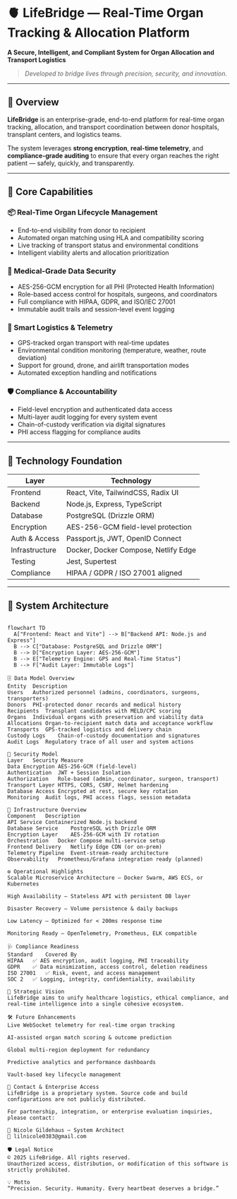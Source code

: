 # 🫀 LifeBridge — Real-Time Organ Tracking & Allocation Platform

**A Secure, Intelligent, and Compliant System for Organ Allocation and Transport Logistics**

> *Developed to bridge lives through precision, security, and innovation.*

---
## 🚀 Overview

**LifeBridge** is an enterprise-grade, end-to-end platform for real-time organ tracking, allocation, and transport coordination between donor hospitals, transplant centers, and logistics teams.

The system leverages **strong encryption**, **real-time telemetry**, and **compliance-grade auditing** to ensure that every organ reaches the right patient — safely, quickly, and transparently.

---

## 🧠 Core Capabilities

### 📦 Real-Time Organ Lifecycle Management
- End-to-end visibility from donor to recipient
- Automated organ matching using HLA and compatibility scoring
- Live tracking of transport status and environmental conditions
- Intelligent viability alerts and allocation prioritization

### 🔐 Medical-Grade Data Security
- AES-256-GCM encryption for all PHI (Protected Health Information)
- Role-based access control for hospitals, surgeons, and coordinators
- Full compliance with HIPAA, GDPR, and ISO/IEC 27001
- Immutable audit trails and session-level event logging

### 🚚 Smart Logistics & Telemetry
- GPS-tracked organ transport with real-time updates
- Environmental condition monitoring (temperature, weather, route deviation)
- Support for ground, drone, and airlift transportation modes
- Automated exception handling and notifications

### 🛡️ Compliance & Accountability
- Field-level encryption and authenticated data access
- Multi-layer audit logging for every system event
- Chain-of-custody verification via digital signatures
- PHI access flagging for compliance audits

---

## 🧩 Technology Foundation

| Layer         | Technology                                 |
|--------------|---------------------------------------------|
| Frontend      | React, Vite, TailwindCSS, Radix UI          |
| Backend       | Node.js, Express, TypeScript                |
| Database      | PostgreSQL (Drizzle ORM)                    |
| Encryption    | AES-256-GCM field-level protection          |
| Auth & Access | Passport.js, JWT, OpenID Connect            |
| Infrastructure| Docker, Docker Compose, Netlify Edge        |
| Testing       | Jest, Supertest                             |
| Compliance    | HIPAA / GDPR / ISO 27001 aligned            |

---

## 🧱 System Architecture

```mermaid

flowchart TD
  A["Frontend: React and Vite"] --> B["Backend API: Node.js and Express"]
  B --> C["Database: PostgreSQL and Drizzle ORM"]
  B --> D["Encryption Layer: AES-256-GCM"]
  B --> E["Telemetry Engine: GPS and Real-Time Status"]
  B --> F["Audit Layer: Immutable Logs"]

🗄️ Data Model Overview
Entity	Description
Users	Authorized personnel (admins, coordinators, surgeons, transporters)
Donors	PHI-protected donor records and medical history
Recipients	Transplant candidates with MELD/CPC scoring
Organs	Individual organs with preservation and viability data
Allocations	Organ-to-recipient match data and acceptance workflow
Transports	GPS-tracked logistics and delivery chain
Custody Logs	Chain-of-custody documentation and signatures
Audit Logs	Regulatory trace of all user and system actions

🔐 Security Model
Layer	Security Measure
Data Encryption	AES-256-GCM (field-level)
Authentication	JWT + Session Isolation
Authorization	Role-based (admin, coordinator, surgeon, transport)
Transport Layer	HTTPS, CORS, CSRF, Helmet hardening
Database Access	Encrypted at rest, secure key rotation
Monitoring	Audit logs, PHI access flags, session metadata

🧮 Infrastructure Overview
Component	Description
API Service	Containerized Node.js backend
Database Service	PostgreSQL with Drizzle ORM
Encryption Layer	AES-256-GCM with IV rotation
Orchestration	Docker Compose multi-service setup
Frontend Delivery	Netlify Edge CDN (or on-prem)
Telemetry Pipeline	Event-stream-ready architecture
Observability	Prometheus/Grafana integration ready (planned)

⚙️ Operational Highlights
Scalable Microservice Architecture — Docker Swarm, AWS ECS, or Kubernetes

High Availability — Stateless API with persistent DB layer

Disaster Recovery — Volume persistence & daily backups

Low Latency — Optimized for < 200ms response time

Monitoring Ready — OpenTelemetry, Prometheus, ELK compatible

🩺 Compliance Readiness
Standard	Covered By
HIPAA	✅ AES encryption, audit logging, PHI traceability
GDPR	✅ Data minimization, access control, deletion readiness
ISO 27001	✅ Risk, event, and access management
SOC 2	✅ Logging, integrity, confidentiality, availability

🧭 Strategic Vision
LifeBridge aims to unify healthcare logistics, ethical compliance, and real-time intelligence into a single cohesive ecosystem.

🛠️ Future Enhancements
Live WebSocket telemetry for real-time organ tracking

AI-assisted organ match scoring & outcome prediction

Global multi-region deployment for redundancy

Predictive analytics and performance dashboards

Vault-based key lifecycle management

👥 Contact & Enterprise Access
LifeBridge is a proprietary system. Source code and build configurations are not publicly distributed.

For partnership, integration, or enterprise evaluation inquiries, please contact:

📧 Nicole Gildehaus — System Architect
📨 lilnicole0383@gmail.com

🛡️ Legal Notice
© 2025 LifeBridge. All rights reserved.
Unauthorized access, distribution, or modification of this software is strictly prohibited.

💡 Motto
“Precision. Security. Humanity. Every heartbeat deserves a bridge.”
